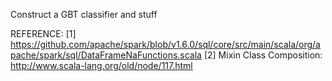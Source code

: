 Construct a GBT classifier and stuff

REFERENCE:
[1] https://github.com/apache/spark/blob/v1.6.0/sql/core/src/main/scala/org/apache/spark/sql/DataFrameNaFunctions.scala
[2] Mixin Class Composition: http://www.scala-lang.org/old/node/117.html
